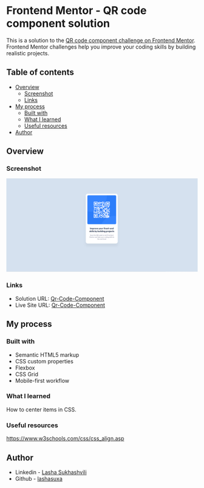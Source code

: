 # Frontend Mentor - QR code component solution

This is a solution to the [QR code component challenge on Frontend Mentor](https://www.frontendmentor.io/challenges/qr-code-component-iux_sIO_H). Frontend Mentor challenges help you improve your coding skills by building realistic projects.

## Table of contents

- [Overview](#overview)
  - [Screenshot](#screenshot)
  - [Links](#links)
- [My process](#my-process)
  - [Built with](#built-with)
  - [What I learned](#what-i-learned)
  - [Useful resources](#useful-resources)
- [Author](#author)

## Overview

### Screenshot

![](./images/Qr-Code-screenshot.png)

### Links

- Solution URL: [Qr-Code-Component](https://github.com/lashasuxa/Qr-Code-Component)
- Live Site URL: [Qr-Code-Component](https://lashasuxa.github.io/Qr-Code-Component/)

## My process

### Built with

- Semantic HTML5 markup
- CSS custom properties
- Flexbox
- CSS Grid
- Mobile-first workflow

### What I learned

How to center items in CSS.

### Useful resources

https://www.w3schools.com/css/css_align.asp

## Author

- Linkedin - [Lasha Sukhashvili](https://www.linkedin.com/in/lasha-sukhashvili-337034150/)
- Github - [lashasuxa](https://github.com/lashasuxa)

